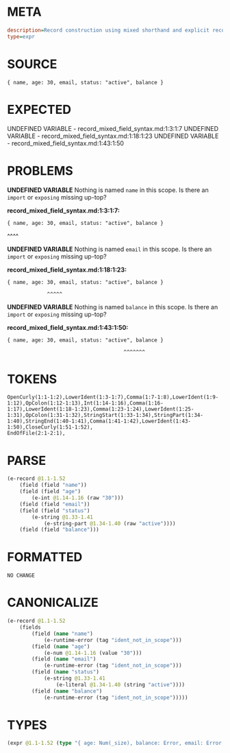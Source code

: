 # META
~~~ini
description=Record construction using mixed shorthand and explicit record fields
type=expr
~~~
# SOURCE
~~~roc
{ name, age: 30, email, status: "active", balance }
~~~
# EXPECTED
UNDEFINED VARIABLE - record_mixed_field_syntax.md:1:3:1:7
UNDEFINED VARIABLE - record_mixed_field_syntax.md:1:18:1:23
UNDEFINED VARIABLE - record_mixed_field_syntax.md:1:43:1:50
# PROBLEMS
**UNDEFINED VARIABLE**
Nothing is named `name` in this scope.
Is there an `import` or `exposing` missing up-top?

**record_mixed_field_syntax.md:1:3:1:7:**
```roc
{ name, age: 30, email, status: "active", balance }
```
  ^^^^


**UNDEFINED VARIABLE**
Nothing is named `email` in this scope.
Is there an `import` or `exposing` missing up-top?

**record_mixed_field_syntax.md:1:18:1:23:**
```roc
{ name, age: 30, email, status: "active", balance }
```
                 ^^^^^


**UNDEFINED VARIABLE**
Nothing is named `balance` in this scope.
Is there an `import` or `exposing` missing up-top?

**record_mixed_field_syntax.md:1:43:1:50:**
```roc
{ name, age: 30, email, status: "active", balance }
```
                                          ^^^^^^^


# TOKENS
~~~zig
OpenCurly(1:1-1:2),LowerIdent(1:3-1:7),Comma(1:7-1:8),LowerIdent(1:9-1:12),OpColon(1:12-1:13),Int(1:14-1:16),Comma(1:16-1:17),LowerIdent(1:18-1:23),Comma(1:23-1:24),LowerIdent(1:25-1:31),OpColon(1:31-1:32),StringStart(1:33-1:34),StringPart(1:34-1:40),StringEnd(1:40-1:41),Comma(1:41-1:42),LowerIdent(1:43-1:50),CloseCurly(1:51-1:52),
EndOfFile(2:1-2:1),
~~~
# PARSE
~~~clojure
(e-record @1.1-1.52
	(field (field "name"))
	(field (field "age")
		(e-int @1.14-1.16 (raw "30")))
	(field (field "email"))
	(field (field "status")
		(e-string @1.33-1.41
			(e-string-part @1.34-1.40 (raw "active"))))
	(field (field "balance")))
~~~
# FORMATTED
~~~roc
NO CHANGE
~~~
# CANONICALIZE
~~~clojure
(e-record @1.1-1.52
	(fields
		(field (name "name")
			(e-runtime-error (tag "ident_not_in_scope")))
		(field (name "age")
			(e-num @1.14-1.16 (value "30")))
		(field (name "email")
			(e-runtime-error (tag "ident_not_in_scope")))
		(field (name "status")
			(e-string @1.33-1.41
				(e-literal @1.34-1.40 (string "active"))))
		(field (name "balance")
			(e-runtime-error (tag "ident_not_in_scope")))))
~~~
# TYPES
~~~clojure
(expr @1.1-1.52 (type "{ age: Num(_size), balance: Error, email: Error, name: Error, status: Str }"))
~~~
